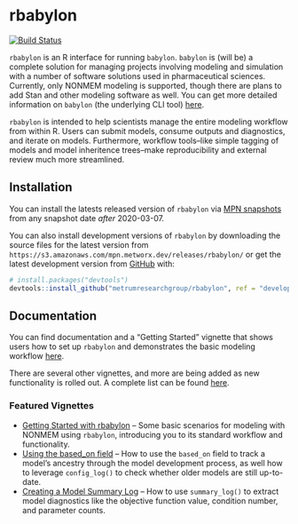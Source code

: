 
<!-- README.md is generated from README.Rmd. Please edit that file -->

# rbabylon

<!-- badges: start -->

[![Build
Status](https://github-drone.metrumrg.com/api/badges/metrumresearchgroup/rbabylon/status.svg)](https://github-drone.metrumrg.com/metrumresearchgroup/rbabylon)
<!-- badges: end -->

`rbabylon` is an R interface for running `babylon`. `babylon` is (will
be) a complete solution for managing projects involving modeling and
simulation with a number of software solutions used in pharmaceutical
sciences. Currently, only NONMEM modeling is supported, though there are
plans to add Stan and other modeling software as well. You can get more
detailed information on `babylon` (the underlying CLI tool)
[here](https://github.com/metrumresearchgroup/babylon).

`rbabylon` is intended to help scientists manage the entire modeling
workflow from within R. Users can submit models, consume outputs and
diagnostics, and iterate on models. Furthermore, workflow tools–like
simple tagging of models and model inheritence trees–make
reproducibility and external review much more streamlined.

## Installation

You can install the latests released version of `rbabylon` via [MPN
snapshots](https://mpn.metworx.com/docs/snapshots) from any snapshot
date *after* 2020-03-07.

You can also install development versions of `rbabylon` by downloading
the source files for the latest version from
`https://s3.amazonaws.com/mpn.metworx.dev/releases/rbabylon/` or get the
latest development version from [GitHub](https://github.com/) with:

``` r
# install.packages("devtools")
devtools::install_github("metrumresearchgroup/rbabylon", ref = "develop")
```

## Documentation

You can find documentation and a “Getting Started” vignette that shows
users how to set up `rbabylon` and demonstrates the basic modeling
workflow [here](http://metrumresearchgroup.github.io/rbabylon/).

There are several other vignettes, and more are being added as new
functionality is rolled out. A complete list can be found
[here](https://metrumresearchgroup.github.io/rbabylon/articles/).

### Featured Vignettes

  - [Getting Started with
    rbabylon](https://metrumresearchgroup.github.io/rbabylon/articles/getting-started.html)
    – Some basic scenarios for modeling with NONMEM using `rbabylon`,
    introducing you to its standard workflow and functionality.
  - [Using the based\_on field](using-based-on.html) – How to use the
    `based_on` field to track a model’s ancestry through the model
    development process, as well how to leverage `config_log()` to check
    whether older models are still up-to-date.
  - [Creating a Model Summary Log](using-summary-log.html) – How to use
    `summary_log()` to extract model diagnostics like the objective
    function value, condition number, and parameter counts.
